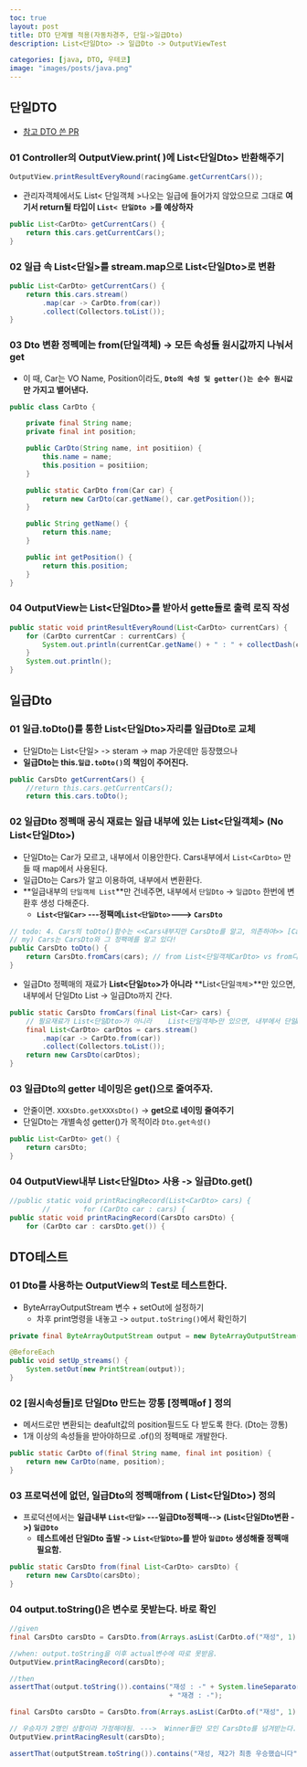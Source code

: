 ```yaml
---
toc: true
layout: post
title: DTO 단계별 적용(자동차경주, 단일->일급Dto)
description: List<단일Dto> -> 일급Dto -> OutputViewTest

categories: [java, DTO, 우테코]
image: "images/posts/java.png"
---
```






## 단일DTO

- [참고 DTO 쓴 PR](https://github.com/jinyoungchoi95/java-racingcar/blob/step1/src/main/java/racingcar/controller/RacingCarDto.java)



### 01 Controller의 OutputView.print(  )에 List<단일Dto> 반환해주기

```java
OutputView.printResultEveryRound(racingGame.getCurrentCars());
```

- 관리자객체에서도 List< 단일객체 >나오는 일급에 들어가지 않았으므로 그대로 **여기서 return될 타입이 `List< 단일Dto >`를 예상하자**

```java
public List<CarDto> getCurrentCars() {
    return this.cars.getCurrentCars();
}
```





### 02 일급 속 List<단일>를 stream.map으로 List<단일Dto>로 변환

```java
public List<CarDto> getCurrentCars() {
    return this.cars.stream()
        .map(car -> CarDto.from(car))
        .collect(Collectors.toList());
}
```



### 03 Dto 변환 정펙메는 from(단일객체) -> 모든 속성들 원시값까지 나눠서 get

- 이 때, Car는 VO Name, Position이라도, **`Dto의 속성 및 getter()는 순수 원시값`만 가지고 뱉어낸다.**

```java
public class CarDto {

	private final String name;
	private final int position;

	public CarDto(String name, int positiion) {
		this.name = name;
		this.position = positiion;
	}

    public static CarDto from(Car car) {
        return new CarDto(car.getName(), car.getPosition());
    }

	public String getName() {
		return this.name;
	}

	public int getPosition() {
		return this.position;
	}
}
```



### 04 OutputView는 List<단일Dto>를 받아서 gette들로 출력 로직 작성

```java
public static void printResultEveryRound(List<CarDto> currentCars) {
    for (CarDto currentCar : currentCars) {
        System.out.println(currentCar.getName() + " : " + collectDash(currentCar.getPosition()));
    }
    System.out.println();
}
```





## 일급Dto

### 01 일급.toDto()를 통한  List<단일Dto>자리를 일급Dto로 교체

- 단일Dto는 List<단일> -> steram -> map 가운데만 등장했으나
- **일급Dto는 this.`일급.toDto()`의 책임이 주어진다.**

```java
public CarsDto getCurrentCars() {
    //return this.cars.getCurrentCars();
    return this.cars.toDto();
```





### 02 일급Dto 정펙매 공식 재료는 일급 내부에 있는 List<단일객체> (No List<단일Dto>)

- 단일Dto는 Car가 모르고, 내부에서 이용안한다. Cars내부에서  `List<CarDto>` 만들 때 map에서 사용된다.
- 일급Dto는 Cars가 알고 이용하여, 내부에서 변환환다. 
- **일급내부의 `단일객체 List`**만 건네주면, 내부에서 `단일Dto` -> `일급Dto` 한번에 변환후 생성 다해준다.
    - **`List<단일Car>` ---정팩메`List<단일Dto>`---> `CarsDto`**

```java
// todo: 4. Cars의 toDto()함수는 <<Cars내부지만 CarsDto를 알고, 의존하여>> [CarsDto의 정팩메]를 호출 Cars -> CarsDto로 변환한다.
// my) Cars는 CarsDto와 그 정팩메를 알고 있다!
public CarsDto toDto() {
    return CarsDto.fromCars(cars); // from List<단일객체CarDto> vs from다른것 Cars
}
```

- 일급Dto 정펙매의 재료가 **List<단일`Dto`>가 아니라**  **List<단일`객체`>**만 있으면, 내부에서 단일Dto List -> 일급Dto까지 간다.

```java
public static CarsDto fromCars(final List<Car> cars) {
    // 필요재료가 List<단일Dto>가 아니라    List<단일객체>만 있으면, 내부에서 단일Dto List -> 일급Dto까지 간다.
    final List<CarDto> carDtos = cars.stream()
        .map(car -> CarDto.from(car))
        .collect(Collectors.toList());
    return new CarsDto(carDtos);
}
```







### 03 일급Dto의 getter 네이밍은 get()으로 줄여주자.

- 안줄이면. `XXXsDto.getXXXsDto()` -> **get으로 네이밍 줄여주기**
- 단일Dto는 개별속성 getter()가 목적이라 `Dto.get속성()`

```java
public List<CarDto> get() {
    return carsDto;
}
```





### 04 OutputView내부 List<단일Dto> 사용 -> 일급Dto.get()

```java
//public static void printRacingRecord(List<CarDto> cars) {
        //        for (CarDto car : cars) {
public static void printRacingRecord(CarsDto carsDto) {
    for (CarDto car : carsDto.get()) {
```





## DTO테스트 

### 01 Dto를 사용하는 OutputView의 Test로 테스트한다.

- ByteArrayOutputStream 변수 + setOut에 설정하기
    - 차후  print명령을 내놓고 -> `output.toString()`에서 확인하기

```java
private final ByteArrayOutputStream output = new ByteArrayOutputStream();

@BeforeEach
public void setUp_streams() {
    System.setOut(new PrintStream(output));
}
```



### 02 [원시속성들]로 단일Dto 만드는 깡통 [정펙매of ] 정의

- 메서드로만 변환되는 deafult값의 position필드도 다 받도록 한다. (Dto는 깡통)
- 1개 이상의 속성들을 받아야하므로 .of()의 정펙매로 개발한다.

```java
public static CarDto of(final String name, final int position) {
    return new CarDto(name, position);
}
```





### 03 프로덕션에 없던, 일급Dto의   정펙매from ( List<단일Dto>) 정의

- 프로덕션에서는 **일급내부 `List<단일>`  ---일급Dto정펙매--> (List<단일Dto변환 ->) `일급Dto`**
    - **테스트에선 단일Dto 출발 -> `List<단일Dto>`를 받아 `일급Dto` 생성해줄 정펙매 필요함.**

```java
public static CarsDto from(final List<CarDto> carsDto) {
    return new CarsDto(carsDto);
}
```





### 04 output.toString()은 변수로 못받는다. 바로 확인

```java
//given
final CarsDto carsDto = CarsDto.from(Arrays.asList(CarDto.of("재성", 1), CarDto.of("재경", 1)));

//when: output.toString을 이후 actual변수에 따로 못받음.
OutputView.printRacingRecord(carsDto);

//then
assertThat(output.toString()).contains("재성 : -" + System.lineSeparator()
                                       + "재경 : -");
```

```java
final CarsDto carsDto = CarsDto.from(Arrays.asList(CarDto.of("재성", 1), CarDto.of("재2", 1)));

// 우승자가 2명인 상황이라 가정해야됨. --->  Winner들만 모인 CarsDto를 넘겨받는다.
OutputView.printRacingResult(carsDto);

assertThat(outputStream.toString()).contains("재성, 재2가 최종 우승했습니다");

```



